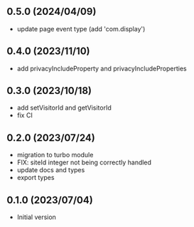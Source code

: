 ## 0.5.0 (2024/04/09)

- update page event type (add 'com.display')

## 0.4.0 (2023/11/10)

- add privacyIncludeProperty and privacyIncludeProperties

## 0.3.0 (2023/10/18)

- add setVisitorId and getVisitorId
- fix CI

## 0.2.0 (2023/07/24)

- migration to turbo module
- FIX: siteId integer not being correctly handled
- update docs and types
- export types

## 0.1.0 (2023/07/04)

- Initial version
